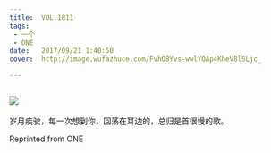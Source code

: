 ```yaml
---
title:	VOL.1811
tags:
 - 一个
 - ONE
date:	2017/09/21 1:40:50
cover:	http://image.wufazhuce.com/FvhO8Yvs-wwlYOAp4KheV8lSLjc_

---
```

![](http://image.wufazhuce.com/FvhO8Yvs-wwlYOAp4KheV8lSLjc_)
---

岁月疾驶，每一次想到你，回荡在耳边的，总归是首很慢的歌。
 
Reprinted from ONE
